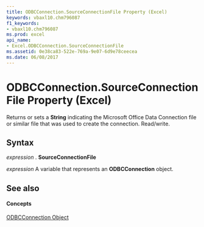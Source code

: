 ```yaml
---
title: ODBCConnection.SourceConnectionFile Property (Excel)
keywords: vbaxl10.chm796087
f1_keywords:
- vbaxl10.chm796087
ms.prod: excel
api_name:
- Excel.ODBCConnection.SourceConnectionFile
ms.assetid: 0e38ca83-522e-769a-9e07-6d9e78ceecea
ms.date: 06/08/2017
---
```



# ODBCConnection.SourceConnectionFile Property (Excel)

Returns or sets a  **String** indicating the Microsoft Office Data Connection file or similar file that was used to create the connection. Read/write.


## Syntax

 _expression_ . **SourceConnectionFile**

 _expression_ A variable that represents an **ODBCConnection** object.


## See also


#### Concepts


[ODBCConnection Object](odbcconnection-object-excel.md)

